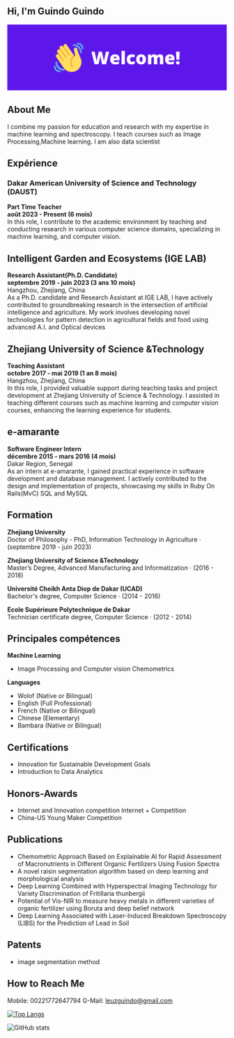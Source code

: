 ## Hi, I'm Guindo Guindo

![](https://github.com/guindo/guindo/blob/main/welcome1.png?raw=true)

## About Me
I combine my passion for education and research with my expertise
in machine learning and spectroscopy. I teach courses such as
Image Processing,Machine learning. I am also data scientist

## Expérience
### Dakar American University of Science and Technology (DAUST)
**Part Time Teacher<br>
août 2023 - Present (6 mois)** <br>
In this role, I contribute to the academic environment by teaching and
conducting research in various computer science domains, specializing in
machine learning, and computer vision.

## Intelligent Garden and Ecosystems (IGE LAB)
**Research Assistant(Ph.D. Candidate)**  <br>
**septembre 2019 - juin 2023 (3 ans 10 mois)** <br>
Hangzhou, Zhejiang, China<br>
As a Ph.D. candidate and Research Assistant at IGE LAB, I have actively
contributed to groundbreaking research in the intersection of artificial
intelligence and agriculture. My work involves developing novel technologies
for pattern detection in agricultural fields and food using advanced A.I. and
Optical devices


## Zhejiang University of Science &Technology
**Teaching Assistant**  <br>
**octobre 2017 - mai 2019 (1 an 8 mois)**  <br>
Hangzhou, Zhejiang, China<br>
In this role, I provided valuable support during teaching tasks and project
development at Zhejiang University of Science & Technology. I assisted in
teaching different courses such as machine learning and computer vision
courses, enhancing the learning experience for students.


## e-amarante
**Software Engineer Intern**  <br>
**décembre 2015 - mars 2016 (4 mois)**  <br>
Dakar Region, Senegal  <br>
As an intern at e-amarante, I gained practical experience in software
development and database management. I actively contributed to the design
and implementation of projects, showcasing my skills in Ruby On Rails(MvC)
SQL and MySQL

## Formation
**Zhejiang University**  <br>
Doctor of Philosophy - PhD, Information Technology in Agriculture · (septembre 2019 - juin 2023)


**Zhejiang University of Science &Technology**  <br>
Master’s Degree, Advanced Manufacturing and Informatization · (2016 - 2018)


**Université Cheikh Anta Diop de Dakar (UCAD)**  <br>
Bachelor's degree, Computer Science · (2014 - 2016)


**Ecole Supérieure Polytechnique de Dakar**  <br>
Technician certificate degree, Computer Science · (2012 - 2014)



## Principales compétences
**Machine Learning**  <br>
- Image Processing and Computer vision Chemometrics

**Languages**  <br>
- Wolof (Native or Bilingual)
- English (Full Professional)
- French (Native or Bilingual)
- Chinese (Elementary)
- Bambara (Native or Bilingual)



## Certifications
- Innovation for Sustainable Development Goals
- Introduction to Data Analytics


## Honors-Awards
- Internet and Innovation competition Internet + Competition
- China-US Young Maker Competition

## Publications
- Chemometric Approach Based on Explainable AI for Rapid Assessment of Macronutrients in Different Organic Fertilizers Using Fusion Spectra
- A novel raisin segmentation algorithm based on deep learning and morphological analysis
- Deep Learning Combined with Hyperspectral Imaging Technology for Variety Discrimination of Fritillaria thunbergii
- Potential of Vis-NIR to measure heavy metals in different varieties of organic fertilizer using Boruta and deep belief network
- Deep Learning Associated with Laser-Induced Breakdown Spectroscopy (LIBS) for the Prediction of Lead in Soil


## Patents
- image segmentation method


## How to Reach Me
Mobile: 00221772647794
G-Mail: leuzguindo@gmail.com


[![Top Langs](https://github-readme-stats.vercel.app/api/top-langs/?username=guindo)](https://github.com/anuraghazra/github-readme-stats)

![GitHub stats](https://github-readme-stats.vercel.app/api?username=guindo&show_icons=true)  

